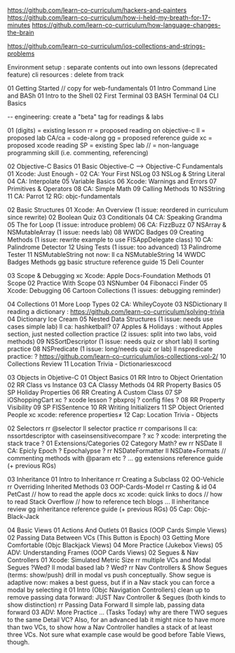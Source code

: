 https://github.com/learn-co-curriculum/hackers-and-painters
https://github.com/learn-co-curriculum/how-i-held-my-breath-for-17-minutes
https://github.com/learn-co-curriculum/how-language-changes-the-brain

https://github.com/learn-co-curriculum/ios-collections-and-strings-problems

Environment setup : separate contents out into own lessons (deprecated feature)
cli resources : delete from track

01 Getting Started
  // copy for web-fundamentals
  01 Intro Command Line and BASh
    01 Intro to the Shell
    02 First Terminal
    03 BASH Terminal
    04 CLI Basics


-- engineering: create a "beta" tag for readings & labs

01 (digits) = existing lesson
rr = proposed reading on objective-c
ll = proposed lab
CA/ca = code-along
gg = proposed reference guide
xc = proposed xcode reading
SP = existing Spec lab
// = non-language programming skill (i.e. commenting, referencing)

02 Objective-C Basics
  01 Basic Objective-C --> Objective-C Fundamentals
    01 Xcode: Just Enough  -
    02 CA: Your First NSLog
    03 NSLog & String Literal
    04 CA: Interpolate
    05 Variable Basics
    06 Xcode: Warnings and Errors
    07 Primitives & Operators
    08 CA: Simple Math
    09 Calling Methods
    10 NSString
    11 CA: Parrot
    12 RG: objc-fundamentals

  02 Basic Structures
    01 Xcode: An Overview (1 issue: reordered in curriculum since rewrite)
    02 Boolean Quiz
    03 Conditionals
    04 CA: Speaking Grandma
    05 The for Loop       (1 issue: introduce problem)
    06 CA: FizzBuzz
    07 NSArray & NSMutableArray (1 issue: needs lab)
    08 WWDC Badges
    09 Creating Methods   (1 issue: rewrite example to use FISAppDelegate class)
    10 CA: Palindrome Detector
    12 Using Tests        (1 issue: too advanced)
    13 Palindrome Tester
    11 NSMutableString
     not now: ll ca NSMutableString
    14 WWDC Badges Methods
    gg basic structure reference guide
    15 Deli Counter

  03 Scope & Debugging
    xc Xcode: Apple Docs-Foundation Methods
    01 Scope
    02 Practice With Scope
    03 NSNumber
    04 Fibonacci Finder
    05 Xcode: Debugging
    06 Cartoon Collections (1 issues: debugging reminder)

  04 Collections
    01 More Loop Types
    02 CA: WhileyCoyote
    03 NSDictionary
    ll reading a dictionary : https://github.com/learn-co-curriculum/solving-trivia
    04 Dictionary Ice Cream
    05 Nested Data Structures  (1 issue: needs use cases simple lab)
    ll ca: hashketball?
    07 Apples & Holidays : without Apples section, just nested collection practice (2 issues: split into two labs, void methods)
    09 NSSortDescriptor        (1 issue: needs quiz or short lab)
    ll sorting practice
    08 NSPredicate             (1 issue: long/needs quiz or lab)
    ll nspredicate practice: ? https://github.com/learn-co-curriculum/ios-collections-vol-2/
    10 Collections Review
    11 Location Trivia - Dictionariesxcocd 


03 Objects in Objetive-C
  01 Object Basics
    01 RR Intro to Object Orientation
    02 RR Class vs Instance
    03 CA Classy Methods
    04 RR Property Basics
    05 SP Holiday Properties 
    06 RR Creating A Custom Class
    07 SP iOShoppingCart
    xc ? xcode lesson ? pbxproj ? config files ?
    08 RR Property Visibility
    09 SP FISSentence
    10 RR Writing Initializers
    11 SP Object Oriented People
    xc xcode: reference properties≠
    12 Cap: Location Trivia - Objects

  02 Selectors
    rr @selector
    ll selector practice
    rr comparisons
    ll ca: nssortdescriptor with caseinsensitivecompare ?
    xc ? xcode: interpreting the stack trace ?
    01 Extensions/Categories
    02 Category Math? ew
    rr NSDate
    ll CA: Epicly Epoch ? Epochalypse ?
    rr NSDateFormatter
    ll NSDate+Formats
    // commenting methods with @param etc ?
    ...
    gg extensions reference guide (+ previous RGs)

  03 Inheritance
    01 Intro to Inheritance
    rr Creating a Subclass
    02 OO-Vehicle
    rr Overriding Inherited Methods
    03 OOP-Cards-Model
    rr Casting & id
    04 PetCast
    // how to read the apple docs
    xc xcode: quick links to docs
    // how to read Stack Overflow
    // how to reference tech blogs
    ...
    ll inheritance review
    gg inheritance reference guide (+ previous RGs)
    05 Cap: Objc-Black-Jack


04 Basic Views
  01 Actions And Outlets
    01 Basics (OOP Cards Simple Views)
    02 Passing Data Between VCs (This Button is Epoch)
    03 Getting More Comfortable (Objc Blackjack Views)
    04 More Practice (Jukebox Views)
    05 ADV: Understanding Frames (OOP Cards Views)
  02 Segues & Nav Controllers
    01 Xcode: Simulated Metric Size
    rr multiple VCs and Modal Segues  ?Wed?
    ll modal based lab                ? Wed?
    rr Nav Controllers & Show Segues (terms: show/push)
         drill in modal vs push conceptually. Show segue is adaptive now: makes a best guess, but if in a Nav stack you can force a modal by selecting it
    01 Intro (Objc Navigation Controllers)
        clean up to remove passing data forward: JUST Nav Controller & Segues (both kinds to show distinction)
    rr Passing Data Forward
    ll simple lab, passing data forward
    03 ADV: More Practice ... (Tasks Today)
      why are there TWO segues to the same Detail VC? Also, for an advanced lab it might nice to have more than two VCs, to show how a Nav Controller handles a stack of at least three VCs. Not sure what example case would be good before Table Views, though.

    


    
